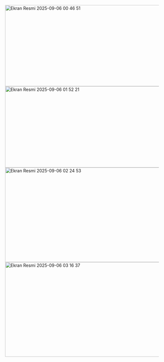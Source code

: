 <img width="572" height="266" alt="Ekran Resmi 2025-09-06 00 46 51" src="https://github.com/user-attachments/assets/25f24610-a208-4144-a4ee-4375b04b9ad4" />

<img width="572" height="266" alt="Ekran Resmi 2025-09-06 01 52 21" src="https://github.com/user-attachments/assets/394d5424-7247-4046-b27d-8954b4de8495" />

<img width="572" height="310" alt="Ekran Resmi 2025-09-06 02 24 53" src="https://github.com/user-attachments/assets/d0d31789-235e-4621-bc71-09f11cf78129" />

<img width="572" height="310" alt="Ekran Resmi 2025-09-06 03 16 37" src="https://github.com/user-attachments/assets/c735f4f6-ed7c-4f0c-8933-a5a922f28fc7" />
